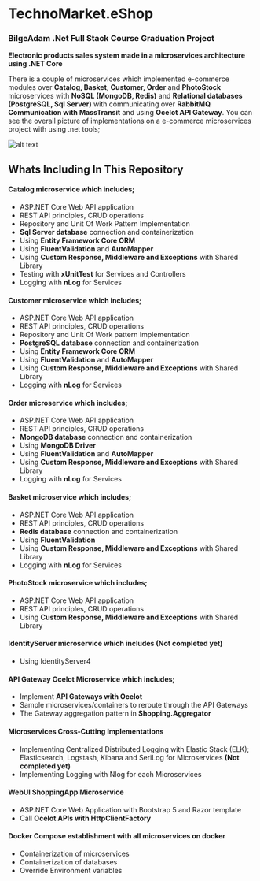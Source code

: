 # TechnoMarket.eShop


### BilgeAdam .Net Full Stack Course Graduation Project
**Electronic products sales system made in a microservices architecture using .NET Core**

There is a couple of microservices which implemented e-commerce modules over **Catalog, Basket, Customer, Order** and **PhotoStock** microservices with **NoSQL (MongoDB, Redis)** and **Relational databases (PostgreSQL, Sql Server)** with communicating over **RabbitMQ Communication with MassTransit** and using **Ocelot API Gateway**. You can see the overall picture of implementations on a e-commerce microservices project with using .net tools;

![alt text](https://i.ibb.co/Zh7pLyW/project-architecture.jpg)

## Whats Including In This Repository

#### Catalog microservice which includes; 
* ASP.NET Core Web API application 
* REST API principles, CRUD operations
* Repository and Unit Of Work Pattern Implementation
* **Sql Server database** connection and containerization
* Using **Entity Framework Core ORM**
* Using **FluentValidation** and **AutoMapper**
* Using **Custom Response, Middleware and Exceptions** with Shared Library
* Testing with **xUnitTest** for Services and Controllers
* Logging with **nLog** for Services

#### Customer microservice which includes; 
* ASP.NET Core Web API application 
* REST API principles, CRUD operations
* Repository and Unit Of Work pattern Implementation
* **PostgreSQL database** connection and containerization
* Using **Entity Framework Core ORM**
* Using **FluentValidation** and **AutoMapper**
* Using **Custom Response, Middleware and Exceptions** with Shared Library
* Logging with **nLog** for Services

#### Order microservice which includes; 
* ASP.NET Core Web API application 
* REST API principles, CRUD operations
* **MongoDB database** connection and containerization
* Using **MongoDB Driver**
* Using **FluentValidation** and **AutoMapper**
* Using **Custom Response, Middleware and Exceptions** with Shared Library
* Logging with **nLog** for Services

#### Basket microservice which includes; 
* ASP.NET Core Web API application 
* REST API principles, CRUD operations
* **Redis database** connection and containerization
* Using **FluentValidation**
* Using **Custom Response, Middleware and Exceptions** with Shared Library
* Logging with **nLog** for Services

#### PhotoStock microservice which includes; 
* ASP.NET Core Web API application 
* REST API principles, CRUD operations
* Using **Custom Response, Middleware and Exceptions** with Shared Library

#### IdentityServer microservice which includes (Not completed yet)
* Using IdentityServer4  

#### API Gateway Ocelot Microservice which includes; 
* Implement **API Gateways with Ocelot**
* Sample microservices/containers to reroute through the API Gateways
* The Gateway aggregation pattern in **Shopping.Aggregator**

#### Microservices Cross-Cutting Implementations
* Implementing Centralized Distributed Logging with Elastic Stack (ELK); Elasticsearch, Logstash, Kibana and SeriLog for Microservices **(Not completed yet)**
* Implementing Logging with Nlog for each Microservices

#### WebUI ShoppingApp Microservice
* ASP.NET Core Web Application with Bootstrap 5 and Razor template
* Call **Ocelot APIs with HttpClientFactory**

#### Docker Compose establishment with all microservices on docker
* Containerization of microservices
* Containerization of databases
* Override Environment variables
